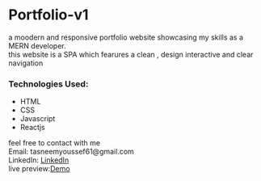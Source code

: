 <h1>Portfolio-v1</h1>
<span>a moodern and responsive portfolio website showcasing my skills as a MERN developer.<br>this website is a SPA which fearures a clean , design interactive and clear navigation</span>
<h3>Technologies Used:</h3>
<ul>
  <li>HTML</li>
  <li>CSS</li>
  <li>Javascript</li>
  <li>Reactjs</li>
</ul>
<span>feel free to contact with me </span> <br>
<span>Email: tasneemyoussef61@gmail.com</span> <br>
<span>LinkedIn: <a href="https://www.linkedin.com/in/tasneem-youssef-770708278/">LinkedIn</a></span> <br>
<span>
live preview:<a href="https://portfolio-76.netlify.app">Demo</a></span>
